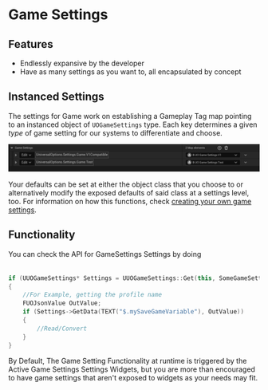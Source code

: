 # Game Settings

## Features

* Endlessly expansive by the developer  
* Have as many settings as you want to, all encapsulated by concept  

## Instanced Settings

The settings for Game work on establishing a Gameplay Tag map pointing to an instanced object of `UOGameSettings` type. Each key determines a given _type_ of game setting for our systems to differentiate and choose.  

![Image](/Resources/Assets/SS_SettingsAsset_Game.JPG)  

Your defaults can be set at either the object class that you choose to or alternatively modify the exposed defaults of said class at a settings level, too. For information on how this functions, check [creating your own game settings](/3-CreatingYourOwnGameSettings.md).  

## Functionality  

You can check the API for GameSettings Settings by doing  

```cpp

if (UUOGameSettings* Settings = UUOGameSettings::Get(this, SomeGameSettingsGameplayTag, SomeGameSettingsClass))
{
    //For Example, getting the profile name
    FUOJsonValue OutValue;
    if (Settings->GetData(TEXT("$.mySaveGameVariable"), OutValue))
    {
        //Read/Convert
    }
}
```  

By Default, The Game Setting Functionality at runtime is triggered by the Active Game Settings Settings Widgets, but you are more than encouraged to have game settings that aren't exposed to widgets as your needs may fit.  
